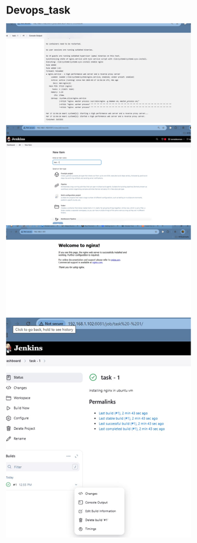# Devops_task
![Image 1](IMG-20250318-WA0007.jpg)
![Image 1](IMG-20250318-WA0008.jpg)
![Image 1](IMG-20250318-WA0009.jpg)
![Image 1](IMG-20250318-WA0010.jpg)